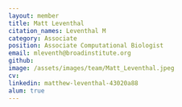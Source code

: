 ```yaml
---
layout: member
title: Matt Leventhal
citation_names: Leventhal M
category: Associate
position: Associate Computational Biologist
email: mleventh@broadinstitute.org
github: 
image: /assets/images/team/Matt_Leventhal.jpeg
cv:
linkedin: matthew-leventhal-43020a88
alum: true
---
```


